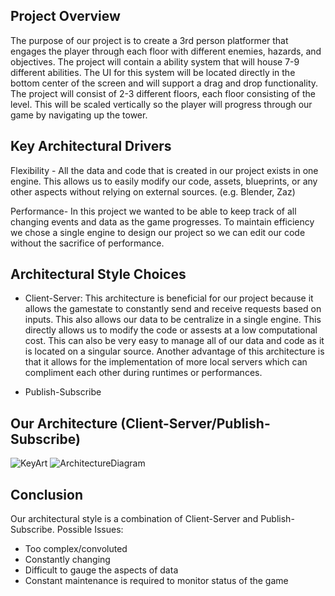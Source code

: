 
## Project Overview

The purpose of our project is to create a 3rd person platformer that engages the player through each floor with different enemies, hazards, and objectives.
The project will contain a ability system that will house 7-9 different abilities. The UI for this system will be located directly in the bottom center of the screen and will support a drag and drop functionality. 
The project will consist of 2-3 different floors, each floor consisting of the level. This will be scaled vertically so the player will progress through our game by navigating up the tower. 


## Key Architectural Drivers

Flexibility - All the data and code that is created in our project exists in one engine. This allows us to easily modify our code, assets, blueprints, or any other aspects without relying on external sources. (e.g. Blender, Zaz)


Performance- In this project we wanted to be able to keep track of all changing events and data as the game progresses. To maintain efficiency we chose a single engine to design our project so we can edit our code without the sacrifice of performance. 

## Architectural Style Choices

- Client-Server: This architecture is beneficial for our project because it allows the gamestate to constantly send and receive requests based on inputs. This also allows our data to be centralize in a single engine. This directly allows us to modify the code or assests at a low computational cost. This can also be very easy to manage all of our data and code as it is located on a singular source. Another advantage of this architecture is that it allows for the implementation of more local servers which can compliment each other during runtimes or performances.

- Publish-Subscribe



## Our Architecture (Client-Server/Publish-Subscribe)
![KeyArt](https://user-images.githubusercontent.com/77936719/113371716-432c1400-9324-11eb-8017-18154bc76ac4.JPG)
![ArchitectureDiagram](https://user-images.githubusercontent.com/77936719/113371721-458e6e00-9324-11eb-9625-02df99f9a765.JPG)



## Conclusion

Our architectural style is a combination of Client-Server and Publish-Subscribe. 
Possible Issues:
- Too complex/convoluted
- Constantly changing
- Difficult to gauge the aspects of data
- Constant maintenance is required to monitor status of the game 
